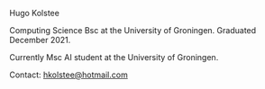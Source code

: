 Hugo Kolstee

Computing Science Bsc at the University of Groningen.
  Graduated December 2021.

Currently Msc AI student at the University of Groningen.

Contact: hkolstee@hotmail.com

